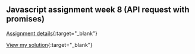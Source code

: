 ## Javascript assignment week 8 (API request with promises)

[Assignment details](https://github.com/HackYourFuture/JavaScript3/blob/master/Week2/MAKEME.md){:target="_blank"}

[View my solution](https://hatemkhattab.github.io/hyf-javascript/week8/){:target="_blank"}
